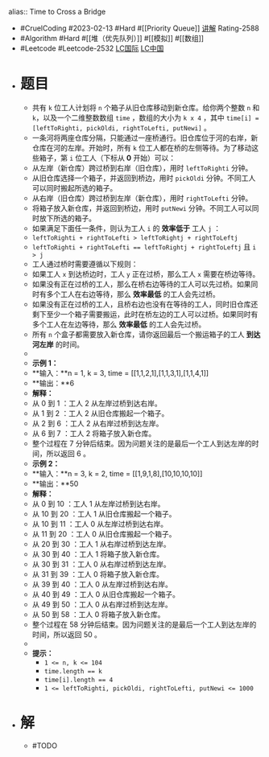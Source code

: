 alias:: Time to Cross a Bridge

- #CruelCoding #2023-02-13 #Hard #[[Priority Queue]] [讲解](https://youtu.be/8GsicPT_400) Rating-2588
- #Algorithm #Hard #[[堆（优先队列）]] #[[模拟]] #[[数组]]
- #Leetcode #Leetcode-2532 [LC国际](https://leetcode.com/problems/time-to-cross-a-bridge/) [LC中国](https://leetcode.cn/problems/time-to-cross-a-bridge/)
- # 题目
	- 共有 `k` 位工人计划将 `n` 个箱子从旧仓库移动到新仓库。给你两个整数 `n` 和 `k`，以及一个二维整数数组 `time` ，数组的大小为 `k x 4` ，其中 `time[i] = [leftToRighti, pickOldi, rightToLefti, putNewi]` 。
	- 一条河将两座仓库分隔，只能通过一座桥通行。旧仓库位于河的右岸，新仓库在河的左岸。开始时，所有 `k` 位工人都在桥的左侧等待。为了移动这些箱子，第 `i` 位工人（下标从 **0** 开始）可以：
	- 从左岸（新仓库）跨过桥到右岸（旧仓库），用时 `leftToRighti` 分钟。
	- 从旧仓库选择一个箱子，并返回到桥边，用时 `pickOldi` 分钟。不同工人可以同时搬起所选的箱子。
	- 从右岸（旧仓库）跨过桥到左岸（新仓库），用时 `rightToLefti` 分钟。
	- 将箱子放入新仓库，并返回到桥边，用时 `putNewi` 分钟。不同工人可以同时放下所选的箱子。
	- 如果满足下面任一条件，则认为工人 `i` 的 **效率低于** 工人 `j` ：
	- `leftToRighti + rightToLefti > leftToRightj + rightToLeftj`
	- `leftToRighti + rightToLefti == leftToRightj + rightToLeftj` 且 `i > j`
	- 工人通过桥时需要遵循以下规则：
	- 如果工人 `x` 到达桥边时，工人 `y` 正在过桥，那么工人 `x` 需要在桥边等待。
	- 如果没有正在过桥的工人，那么在桥右边等待的工人可以先过桥。如果同时有多个工人在右边等待，那么 **效率最低** 的工人会先过桥。
	- 如果没有正在过桥的工人，且桥右边也没有在等待的工人，同时旧仓库还剩下至少一个箱子需要搬运，此时在桥左边的工人可以过桥。如果同时有多个工人在左边等待，那么 **效率最低** 的工人会先过桥。
	- 所有 `n` 个盒子都需要放入新仓库，请你返回最后一个搬运箱子的工人 **到达河左岸** 的时间。
	-
	- **示例 1：**
	- **输入：**n = 1, k = 3, time = [[1,1,2,1],[1,1,3,1],[1,1,4,1]]
	- **输出：**6
	- **解释：**
	- 从 0 到 1 ：工人 2 从左岸过桥到达右岸。
	- 从 1 到 2 ：工人 2 从旧仓库搬起一个箱子。
	- 从 2 到 6 ：工人 2 从右岸过桥到达左岸。
	- 从 6 到 7 ：工人 2 将箱子放入新仓库。
	- 整个过程在 7 分钟后结束。因为问题关注的是最后一个工人到达左岸的时间，所以返回 6 。
	- **示例 2：**
	- **输入：**n = 3, k = 2, time = [[1,9,1,8],[10,10,10,10]]
	- **输出：**50
	- **解释：**
	- 从 0 到 10 ：工人 1 从左岸过桥到达右岸。
	- 从 10 到 20 ：工人 1 从旧仓库搬起一个箱子。
	- 从 10 到 11 ：工人 0 从左岸过桥到达右岸。
	- 从 11 到 20 ：工人 0 从旧仓库搬起一个箱子。
	- 从 20 到 30 ：工人 1 从右岸过桥到达左岸。
	- 从 30 到 40 ：工人 1 将箱子放入新仓库。
	- 从 30 到 31 ：工人 0 从右岸过桥到达左岸。
	- 从 31 到 39 ：工人 0 将箱子放入新仓库。
	- 从 39 到 40 ：工人 0 从左岸过桥到达右岸。
	- 从 40 到 49 ：工人 0 从旧仓库搬起一个箱子。
	- 从 49 到 50 ：工人 0 从右岸过桥到达左岸。
	- 从 50 到 58 ：工人 0 将箱子放入新仓库。
	- 整个过程在 58 分钟后结束。因为问题关注的是最后一个工人到达左岸的时间，所以返回 50 。
	-
	- **提示：**
		- `1 <= n, k <= 104`
		- `time.length == k`
		- `time[i].length == 4`
		- `1 <= leftToRighti, pickOldi, rightToLefti, putNewi <= 1000`
- # 解
	- #TODO